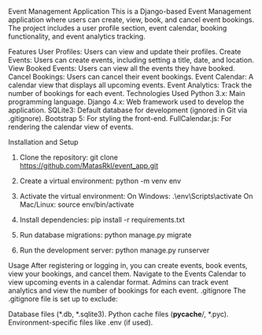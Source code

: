 Event Management Application
This is a Django-based Event Management application where users can create, view, book, and cancel event bookings. The project includes a user profile section, event calendar, booking functionality, and event analytics tracking.

Features
User Profiles: Users can view and update their profiles.
Create Events: Users can create events, including setting a title, date, and location.
View Booked Events: Users can view all the events they have booked.
Cancel Bookings: Users can cancel their event bookings.
Event Calendar: A calendar view that displays all upcoming events.
Event Analytics: Track the number of bookings for each event.
Technologies Used
Python 3.x: Main programming language.
Django 4.x: Web framework used to develop the application.
SQLite3: Default database for development (ignored in Git via .gitignore).
Bootstrap 5: For styling the front-end.
FullCalendar.js: For rendering the calendar view of events.


Installation and Setup
1. Clone the repository:
    git clone https://github.com/MatasRkl/event_app.git

2. Create a virtual environment:
   python -m venv env

3. Activate the virtual environment:
    On Windows: .\env\Scripts\activate
    On Mac/Linux: source env/bin/activate

4. Install dependencies:
   pip install -r requirements.txt

5. Run database migrations:
    python manage.py migrate

6. Run the development server:
    python manage.py runserver



Usage
After registering or logging in, you can create events, book events, view your bookings, and cancel them.
Navigate to the Events Calendar to view upcoming events in a calendar format.
Admins can track event analytics and view the number of bookings for each event.
.gitignore
The .gitignore file is set up to exclude:

Database files (*.db, *.sqlite3).
Python cache files (__pycache__/, *.pyc).
Environment-specific files like .env (if used).